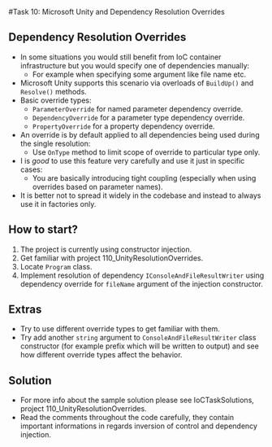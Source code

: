 #Task 10: Microsoft Unity and Dependency Resolution Overrides

## Dependency Resolution Overrides

* In some situations you would still benefit from IoC container infrastructure but you would specify one of dependencies manually:
  * For example when specifying some argument like file name etc.
* Microsoft Unity supports this scenario via overloads of ```BuildUp()``` and ```Resolve()``` methods.
* Basic override types:
  * ```ParameterOverride``` for named parameter dependency override.
  * ```DependencyOverride``` for a parameter type dependency override.
  * ```PropertyOverride``` for a property dependency override.
* An override is by default applied to all dependencies being used during the single resolution:
  * Use ```OnType``` method to limit scope of override to particular type only.
* I is *good* to use this feature very carefully and use it just in specific cases:
  * You are basically introducing tight coupling (especially when using overrides based on parameter names).
* It is better not to spread it widely in the codebase and instead to always use it in factories only.

## How to start?

1. The project is currently using constructor injection.
2. Get familiar with project 110_UnityResolutionOverrides.
3. Locate ```Program``` class.
4. Implement resolution of dependency ```IConsoleAndFileResultWriter``` using dependency override for ```fileName``` argument of the injection constructor.

## Extras

* Try to use different override types to get familiar with them.
* Try add another ```string``` argument to ```ConsoleAndFileResultWriter``` class constructor (for example prefix which will be written to output) and see
  how different override types affect the behavior.

## Solution

* For more info about the sample solution please see IoCTaskSolutions, project 110_UnityResolutionOverrides.
* Read the comments throughout the code carefully, they contain important informations in regards inversion of control and dependency injection.
